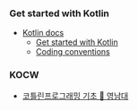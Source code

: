 ### Get started with Kotlin
- [Kotlin docs](https://kotlinlang.org/docs/home.html)
  - [Get started with Kotlin](https://kotlinlang.org/docs/getting-started.html)
  - [Coding conventions](https://kotlinlang.org/docs/coding-conventions.html)




### KOCW
- [코틀린프로그래밍 기초 🔷 영남대](http://www.kocw.net/home/cview.do?cid=5ee117f686775b98)